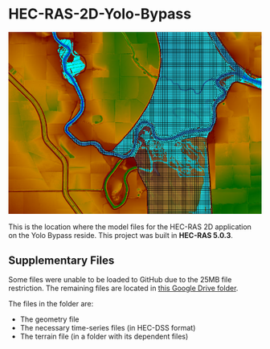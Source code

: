 # HEC-RAS-2D-Yolo-Bypass

![Fremont Spilling](/Modeled_Fremont_Spill.png?raw=true "Fremont Spilling")

This is the location where the model files for the HEC-RAS 2D application on the Yolo Bypass reside. This project was built in **HEC-RAS 5.0.3**.

## Supplementary Files

Some files were unable to be loaded to GitHub due to the 25MB file restriction. The remaining files are located in [this Google Drive folder](https://drive.google.com/open?id=1iwzctiwlTl7Gu-HU_G4PwrIqubkZPYeg).

The files in the folder are:

* The geometry file
* The necessary time-series files (in HEC-DSS format)
* The terrain file (in a folder with its dependent files)
